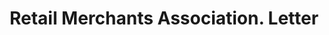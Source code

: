 ---
doi: 10.7916/D8H433MH
date_other: '1927'
date_other_textual: '1927'
form: correspondence
genre:
- Letters (correspondence)
name:
- Retail Merchants Association
object_in_context_url: https://biggert.cul.columbia.edu/items/view/ave_biggert_01570
subject_hierarchical_geographic:
- Lufkin, Texas, United States
subject_name:
- Retail Merchants Association
title: Retail Merchants Association. Letter
sort_title: Retail Merchants Association. Letter
call_number: ave_biggert_01570
coordinates:
- 31.33833333333333,-94.72916666666667
pid: ave_biggert_01570
identifiers: ave_biggert_01570
permalink: /biggert/ave_biggert_01570/
layout: iiif-image-page
---